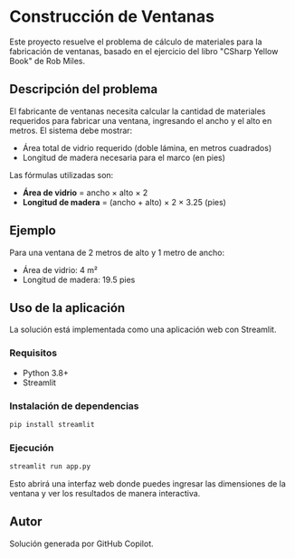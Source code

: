 
# Construcción de Ventanas

Este proyecto resuelve el problema de cálculo de materiales para la fabricación de ventanas, basado en el ejercicio del libro "CSharp Yellow Book" de Rob Miles.

## Descripción del problema
El fabricante de ventanas necesita calcular la cantidad de materiales requeridos para fabricar una ventana, ingresando el ancho y el alto en metros. El sistema debe mostrar:

- Área total de vidrio requerido (doble lámina, en metros cuadrados)
- Longitud de madera necesaria para el marco (en pies)

Las fórmulas utilizadas son:
- **Área de vidrio** = ancho × alto × 2
- **Longitud de madera** = (ancho + alto) × 2 × 3.25 (pies)

## Ejemplo
Para una ventana de 2 metros de alto y 1 metro de ancho:
- Área de vidrio: 4 m²
- Longitud de madera: 19.5 pies

## Uso de la aplicación
La solución está implementada como una aplicación web con Streamlit.

### Requisitos
- Python 3.8+
- Streamlit

### Instalación de dependencias
```bash
pip install streamlit
```

### Ejecución
```bash
streamlit run app.py
```

Esto abrirá una interfaz web donde puedes ingresar las dimensiones de la ventana y ver los resultados de manera interactiva.

## Autor
Solución generada por GitHub Copilot.
